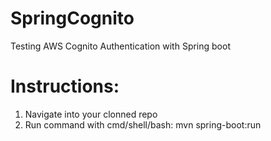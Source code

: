 # SpringCognito

Testing AWS Cognito Authentication with Spring boot

# Instructions:

1. Navigate into your clonned repo
2. Run command with cmd/shell/bash: mvn spring-boot:run
